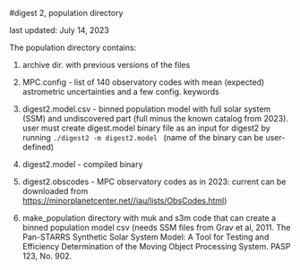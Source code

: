 #digest 2, population directory

last updated: July 14, 2023

The population directory contains:

1) archive dir. with previous versions of the files

2) MPC.config - list of 140 observatory codes with mean
(expected) astrometric uncertainties and a few config.
keywords

3) digest2.model.csv - binned population model with full
solar system (SSM) and undiscovered part (full minus the
known catalog from 2023). user must create digest.model binary
file as an input for digest2 by running
`./digest2 -m digest2.model `  (name of the binary can be user-
defined)

4) digest2.model - compiled binary

5) digest2.obscodes - MPC observatory codes as in 2023:
current can be downloaded from
https://minorplanetcenter.net//iau/lists/ObsCodes.html)

6) make_population directory with muk and s3m code that can
create a binned population model csv (needs SSM files from
Grav et al, 2011. The Pan-STARRS Synthetic Solar System Model:
A Tool for Testing and Efficiency Determination of the Moving
Object Processing System. PASP 123, No. 902.
